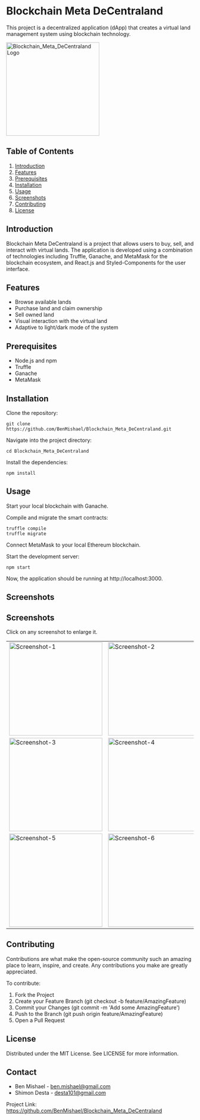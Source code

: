 # Blockchain Meta DeCentraland

This project is a decentralized application (dApp) that creates a virtual land management system using blockchain technology.

<img src="https://i.ibb.co/JWTDnDp/ezgif-com-webp-to-png.png" alt="Blockchain_Meta_DeCentraland Logo" width="250" height="250">

## Table of Contents

1. [Introduction](#introduction)
2. [Features](#features)
3. [Prerequisites](#prerequisites)
4. [Installation](#installation)
5. [Usage](#usage)
6. [Screenshots](#screenshots)
7. [Contributing](#contributing)
8. [License](#license)

## Introduction

Blockchain Meta DeCentraland is a project that allows users to buy, sell, and interact with virtual lands. The application is developed using a combination of technologies including Truffle, Ganache, and MetaMask for the blockchain ecosystem, and React.js and Styled-Components for the user interface.

## Features

- Browse available lands
- Purchase land and claim ownership
- Sell owned land
- Visual interaction with the virtual land
- Adaptive to light/dark mode of the system

## Prerequisites

- Node.js and npm
- Truffle
- Ganache
- MetaMask

## Installation

Clone the repository:

```shell
git clone https://github.com/BenMishael/Blockchain_Meta_DeCentraland.git
```

Navigate into the project directory:

```shell
cd Blockchain_Meta_DeCentraland
```

Install the dependencies:
```shell
npm install
```

## Usage

Start your local blockchain with Ganache.

Compile and migrate the smart contracts:
```shell
truffle compile
truffle migrate
```

Connect MetaMask to your local Ethereum blockchain.

Start the development server:

```shell
npm start
```

Now, the application should be running at http://localhost:3000.

## Screenshots

## Screenshots

Click on any screenshot to enlarge it.

<table>
  <tr>
    <td><a href="https://ibb.co/bKLJJYY"><img src="https://i.ibb.co/kS011zz/Screenshot-1.jpg" alt="Screenshot-1" width="250"></a></td>
    <td><a href="https://ibb.co/3N9JD6z"><img src="https://i.ibb.co/wWFv9Gs/Screenshot-2.jpg" alt="Screenshot-2" width="250"></a></td>
  </tr>
  <tr>
    <td><a href="https://ibb.co/8Mc2hDM"><img src="https://i.ibb.co/6YBbdRY/Screenshot-3.jpg" alt="Screenshot-3" width="250"></a></td>
    <td><a href="https://ibb.co/7p16h7c"><img src="https://i.ibb.co/DMRSd3X/Screenshot-4.jpg" alt="Screenshot-4" width="250"></a></td>
  </tr>
  <tr>
    <td><a href="https://ibb.co/hWRgsdj"><img src="https://i.ibb.co/tsMHB2t/Screenshot-5.jpg" alt="Screenshot-5" width="250"></a></td>
    <td><a href="https://ibb.co/LRQQRG7"><img src="https://i.ibb.co/V9HH9K4/Screenshot-6.jpg" alt="Screenshot-6" width="250"></a></td>
  </tr>
</table>


## Contributing

Contributions are what make the open-source community such an amazing place to learn, inspire, and create. Any contributions you make are greatly appreciated.

To contribute:

1. Fork the Project
2. Create your Feature Branch (git checkout -b feature/AmazingFeature)
3. Commit your Changes (git commit -m 'Add some AmazingFeature')
4. Push to the Branch (git push origin feature/AmazingFeature)
5. Open a Pull Request

## License

Distributed under the MIT License. See LICENSE for more information.

## Contact
- Ben Mishael - ben.mishael@gmail.com
- Shimon Desta - desta101@gmail.com

Project Link: https://github.com/BenMishael/Blockchain_Meta_DeCentraland
